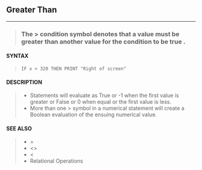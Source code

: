 ## Greater Than
---
<blockquote>

### The > condition symbol denotes that a value must be greater than another value for the condition to be true .

</blockquote>

#### SYNTAX

<blockquote>

`IF x > 320 THEN PRINT "Right of screen"`

</blockquote>

#### DESCRIPTION

<blockquote>

* Statements will evaluate as True or -1 when the first value is greater or False or 0 when equal or the first value is less.
* More than one > symbol in a numerical statement will create a Boolean evaluation of the ensuing numerical value.


</blockquote>

#### SEE ALSO

<blockquote>

* =
* <>
* <
* Relational Operations

</blockquote>
